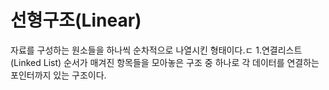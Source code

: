 # 선형구조(Linear)
자료를 구성하는 원소들을 하나씩 순차적으로 나열시킨 형태이다.ㄷ
1.연결리스트(Linked List)
순서가 매겨진 항목들을 모아놓은 구조 중 하나로 각 데이터를 연결하는 포인터까지 있는 구조이다.

